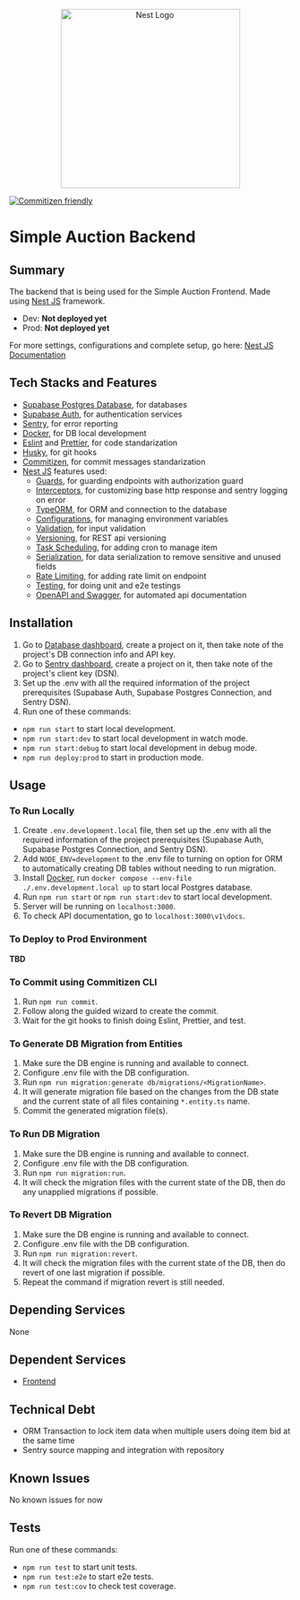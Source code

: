 <p align="center">
  <a href="http://nestjs.com/" target="blank"><img src="https://nestjs.com/img/logo_text.svg" width="320" alt="Nest Logo" /></a>
</p>

[![Commitizen friendly](https://img.shields.io/badge/commitizen-friendly-brightgreen.svg)](http://commitizen.github.io/cz-cli/)

# Simple Auction Backend

## Summary

The backend that is being used for the Simple Auction Frontend. Made using [Nest JS](https://nestjs.com) framework.

- Dev: **Not deployed yet**
- Prod: **Not deployed yet**

For more settings, configurations and complete setup, go here: [Nest JS Documentation](https://docs.nestjs.com/)

## Tech Stacks and Features

- [Supabase Postgres Database](https://supabase.com/database), for databases
- [Supabase Auth](https://supabase.com/auth), for authentication services
- [Sentry](https://sentry.io/), for error reporting
- [Docker](https://www.docker.com/), for DB local development
- [Eslint](https://eslint.org/) and [Prettier](https://prettier.io/), for code standarization
- [Husky](https://typicode.github.io/husky/), for git hooks
- [Commitizen](https://github.com/commitizen/cz-cli), for commit messages standarization
- [Nest JS](https://docs.nestjs.com/) features used:
  - [Guards](https://docs.nestjs.com/guards), for guarding endpoints with authorization guard
  - [Interceptors](https://docs.nestjs.com/interceptors), for customizing base http response and sentry logging on error
  - [TypeORM](https://docs.nestjs.com/recipes/sql-typeorm), for ORM and connection to the database
  - [Configurations](https://docs.nestjs.com/techniques/configuration), for managing environment variables
  - [Validation](https://docs.nestjs.com/techniques/validation), for input validation
  - [Versioning](https://docs.nestjs.com/techniques/versioning), for REST api versioning
  - [Task Scheduling](https://docs.nestjs.com/techniques/task-scheduling), for adding cron to manage item
  - [Serialization](https://docs.nestjs.com/techniques/serialization), for data serialization to remove sensitive and unused fields
  - [Rate Limiting](https://docs.nestjs.com/security/rate-limiting), for adding rate limit on endpoint
  - [Testing](https://docs.nestjs.com/fundamentals/testing), for doing unit and e2e testings
  - [OpenAPI and Swagger](https://docs.nestjs.com/openapi/introduction), for automated api documentation

## Installation

1. Go to [Database dashboard](https://app.supabase.com/projects), create a project on it, then take note of the project's DB connection info and API key.
2. Go to [Sentry dashboard](https://sentry.io/), create a project on it, then take note of the project's client key (DSN).
3. Set up the .env with all the required information of the project prerequisites (Supabase Auth, Supabase Postgres Connection, and Sentry DSN).
4. Run one of these commands:

- `npm run start` to start local development.
- `npm run start:dev` to start local development in watch mode.
- `npm run start:debug` to start local development in debug mode.
- `npm run deploy:prod` to start in production mode.

## Usage

### To Run Locally

1. Create `.env.development.local` file, then set up the .env with all the required information of the project prerequisites (Supabase Auth, Supabase Postgres Connection, and Sentry DSN).
2. Add `NODE_ENV=development` to the .env file to turning on option for ORM to automatically creating DB tables without needing to run migration.
3. Install [Docker](https://www.docker.com/), run `docker compose --env-file ./.env.development.local up` to start local Postgres database.
4. Run `npm run start` or `npm run start:dev` to start local development.
5. Server will be running on `localhost:3000`.
6. To check API documentation, go to `localhost:3000\v1\docs`.

### To Deploy to Prod Environment

**TBD**

### To Commit using Commitizen CLI

1. Run `npm run commit`.
2. Follow along the guided wizard to create the commit.
3. Wait for the git hooks to finish doing Eslint, Prettier, and test.

### To Generate DB Migration from Entities

1. Make sure the DB engine is running and available to connect.
2. Configure .env file with the DB configuration.
3. Run `npm run migration:generate db/migrations/<MigrationName>`.
4. It will generate migration file based on the changes from the DB state and the current state of all files containing `*.entity.ts` name.
5. Commit the generated migration file(s).

### To Run DB Migration

1. Make sure the DB engine is running and available to connect.
2. Configure .env file with the DB configuration.
3. Run `npm run migration:run`.
4. It will check the migration files with the current state of the DB, then do any unapplied migrations if possible.

### To Revert DB Migration

1. Make sure the DB engine is running and available to connect.
2. Configure .env file with the DB configuration.
3. Run `npm run migration:revert`.
4. It will check the migration files with the current state of the DB, then do revert of one last migration if possible.
5. Repeat the command if migration revert is still needed.

## Depending Services

None

## Dependent Services

- [Frontend](https://github.com/Mr777Nick/simple-auction-next)

## Technical Debt

- ORM Transaction to lock item data when multiple users doing item bid at the same time
- Sentry source mapping and integration with repository

## Known Issues

No known issues for now

## Tests

Run one of these commands:

- `npm run test` to start unit tests.
- `npm run test:e2e` to start e2e tests.
- `npm run test:cov` to check test coverage.
